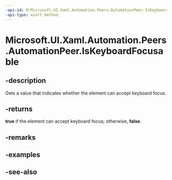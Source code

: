```yaml
---
-api-id: M:Microsoft.UI.Xaml.Automation.Peers.AutomationPeer.IsKeyboardFocusable
-api-type: winrt method
---
```


<!-- Method syntax
public bool IsKeyboardFocusable()
-->

# Microsoft.UI.Xaml.Automation.Peers.AutomationPeer.IsKeyboardFocusable

## -description
Gets a value that indicates whether the element can accept keyboard focus.

## -returns
**true** if the element can accept keyboard focus; otherwise, **false**.

## -remarks

## -examples

## -see-also
